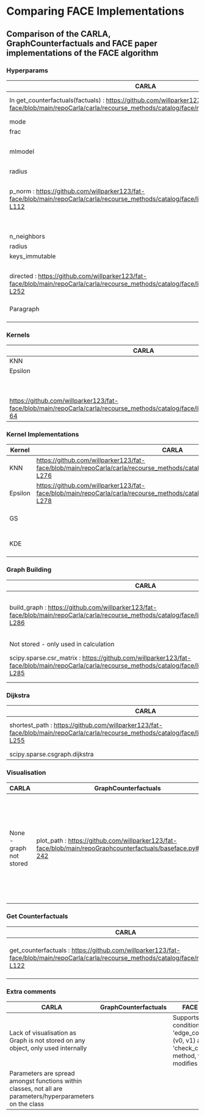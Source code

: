 # Comparing FACE Implementations



## Comparison of the CARLA, GraphCounterfactuals and FACE paper implementations of the FACE algorithm





### Hyperparams

| CARLA | GraphCounterfactuals | FACE Paper |
| ----------- | ----------- | ----------- |
| In get_counterfactuals(factuals) : https://github.com/willparker123/fat-face/blob/main/repoCarla/carla/recourse_methods/catalog/face/model.py#L95-L122 | data | In self.fit(X, y) : https://github.com/willparker123/fat-face/blob/main/repoFACEPaper/cf_sp/all_object.py#L193-L203 |
| mode | Default 'kde' | method |
| frac | | |
| | kde | weight_function |
| mlmodel | clf | predictor |
| | pred_threshold | prediction_threshold |
| radius | density_threshold | density_threshold |
| | dist_threshold | distance_threshold |
| p_norm : https://github.com/willparker123/fat-face/blob/main/repoCarla/carla/recourse_methods/catalog/face/library/face_model.py#L13-L112 | dist_metric | Default 'np.linalg.norm(v0, v1)'|
| | | K (GS kernel) |
| | | radius_limit (GS kernel) |
| n_neighbors | | n_neighbours (KNN kernel) |
| radius | | epsilon (E kernel) |
| keys_immutable | | edge_conditions |
| | | howmanypaths |
| directed : https://github.com/willparker123/fat-face/blob/main/repoCarla/carla/recourse_methods/catalog/face/library/face_model.py#L250-L252 | bidirectional | undirected |
| Paragraph | https://github.com/willparker123/fat-face/blob/main/repoGraphcounterfactuals/face.py#L23-L31 | https://github.com/willparker123/fat-face/blob/main/repoFACEPaper/cf_sp/all_object.py#L47-L60 |





### Kernels

| CARLA | GraphCounterfactuals | FACE Paper |
| ----------- | ----------- | ----------- |
| KNN | | KNN |
| Epsilon | | Epsilon |
| | | GS |
| | KDE | KDE |
| https://github.com/willparker123/fat-face/blob/main/repoCarla/carla/recourse_methods/catalog/face/library/face_model.py#L54-64 | https://github.com/willparker123/fat-face/blob/main/repoGraphcounterfactuals/face.py#L62 | https://github.com/willparker123/fat-face/blob/main/repoFACEPaper/cf_sp/all_object.py#L276-L291 |





### Kernel Implementations

| Kernel | CARLA | GraphCounterfactuals | FACE Paper |
| ----------- | ----------- | ----------- | ----------- |
| KNN | https://github.com/willparker123/fat-face/blob/main/repoCarla/carla/recourse_methods/catalog/face/library/face_model.py#L275-L276 | | https://github.com/willparker123/fat-face/blob/main/repoFACEPaper/cf_sp/all_object.py#L142-L170 |
| Epsilon | https://github.com/willparker123/fat-face/blob/main/repoCarla/carla/recourse_methods/catalog/face/library/face_model.py#L277-L278 | | https://github.com/willparker123/fat-face/blob/main/repoFACEPaper/cf_sp/all_object.py#L129-L140 |
| GS | | | https://github.com/willparker123/fat-face/blob/main/repoFACEPaper/cf_sp/all_object.py#L172-L191 |
| KDE | | https://github.com/willparker123/fat-face/blob/main/repoGraphcounterfactuals/face.py#L62 | https://github.com/willparker123/fat-face/blob/main/repoFACEPaper/cf_sp/all_object.py#L172-L191 |





### Graph Building

| CARLA | GraphCounterfactuals | FACE Paper |
| ----------- | ----------- | ----------- |
| build_graph : https://github.com/willparker123/fat-face/blob/main/repoCarla/carla/recourse_methods/catalog/face/library/face_model.py#L258-L286 | prune_nodes : https://github.com/willparker123/fat-face/blob/main/repoGraphcounterfactuals/face.py#L66-L81, prune_edges, add_nodes_and_edges : https://github.com/willparker123/fat-face/blob/main/repoGraphcounterfactuals/baseface.py#L82-L152 | fit : https://github.com/willparker123/fat-face/blob/main/repoFACEPaper/cf_sp/all_object.py#L193-L203, fit_graph : https://github.com/willparker123/fat-face/blob/main/repoFACEPaper/cf_sp/all_object.py#L296-L300, get_edges : https://github.com/willparker123/fat-face/blob/main/repoFACEPaper/cf_sp/all_object.py#L35-L44 |
| Not stored - only used in calculation | Stored as BaseFACE attribute | Stored as CFGenerator attribute |
| scipy.sparse.csr_matrix : https://github.com/willparker123/fat-face/blob/main/repoCarla/carla/recourse_methods/catalog/face/library/face_model.py#L275-L285 | networkx.Graph() / networkx.DiGraph() : https://github.com/willparker123/fat-face/blob/main/repoGraphcounterfactuals/baseface.py#L39-L42 | Graph : https://github.com/willparker123/fat-face/blob/main/repoFACEPaper/cf_sp/dijkstra_algorithm.py#L5-L17 |





### Dijkstra

| CARLA | GraphCounterfactuals | FACE Paper |
| ----------- | ----------- | ----------- |
| shortest_path : https://github.com/willparker123/fat-face/blob/main/repoCarla/carla/recourse_methods/catalog/face/library/face_model.py#L237-L255 | networkx.single_source_dijkstra : https://github.com/willparker123/fat-face/blob/main/repoGraphcounterfactuals/baseface.py#L195-201 | dijsktra_tosome, dijsktra : https://github.com/willparker123/fat-face/blob/main/repoFACEPaper/cf_sp/dijkstra_algorithm.py#L27-L77 |
| scipy.sparse.csgraph.dijkstra | networkx.single_source_dijkstra | Local implementation |





### Visualisation

| CARLA | GraphCounterfactuals | FACE Paper |
| ----------- | ----------- | ----------- |
| None - graph not stored | plot_path : https://github.com/willparker123/fat-face/blob/main/repoGraphcounterfactuals/baseface.py#L222-242 | plot_decision_boundary, prepare_grid, plot_density_scores : https://github.com/willparker123/fat-face/blob/main/repoFACEPaper/cf_sp/dijkstra_algorithm.py#L205-L274, plot_density : https://github.com/willparker123/fat-face/blob/main/repoFACEPaper/cf_sp/dijkstra_algorithm.py#L504-L508, plot_gs_scores : https://github.com/willparker123/fat-face/blob/main/repoFACEPaper/cf_sp/dijkstra_algorithm.py#L488-L492, compute_sp(plot=True) : https://github.com/willparker123/fat-face/blob/main/repoFACEPaper/cf_sp/dijkstra_algorithm.py#L439-L453, plot_path(self, path, ax, color, extra_point) : https://github.com/willparker123/fat-face/blob/main/repoFACEPaper/cf_sp/dijkstra_algorithm.py#L302-L350 |





### Get Counterfactuals

| CARLA | GraphCounterfactuals | FACE Paper |
| ----------- | ----------- | ----------- |
| get_counterfactuals : https://github.com/willparker123/fat-face/blob/main/repoCarla/carla/recourse_methods/catalog/face/model.py#L95-L122 | generate_counterfactual(instance, target_class) : https://github.com/willparker123/fat-face/blob/main/repoGraphcounterfactuals/baseface.py#L154-220 | fit(X, y) : https://github.com/willparker123/fat-face/blob/main/repoFACEPaper/cf_sp/all_object.py#L193-L203, compute_sp : https://github.com/willparker123/fat-face/blob/main/repoFACEPaper/cf_sp/all_object.py#L403-L482 |





### Extra comments

| CARLA | GraphCounterfactuals | FACE Paper |
| ----------- | ----------- | ----------- |
| Lack of visualisation as Graph is not stored on any object, only used internally | | Supports edge conditions via 'edge_conditions':(v0, v1) and 'check_conditions' method, which modifies kernel |
| Parameters are spread amongst functions within classes, not all are parameters/hyperparameters on the class | | |